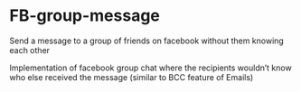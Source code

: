 # FB-group-message
Send a message to a group of friends on facebook without them knowing each other

Implementation of facebook group chat where the recipients wouldn’t know who else received the message (similar to BCC feature of Emails)
